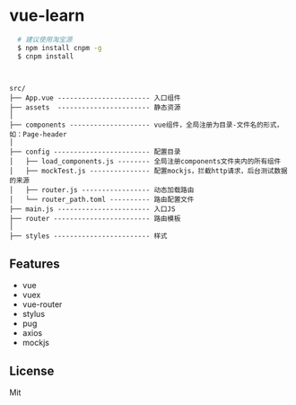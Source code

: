 # vue-learn

```bash
  # 建议使用淘宝源
  $ npm install cnpm -g
  $ cnpm install
  
```

```

src/
├── App.vue ----------------------- 入口组件 
├── assets  ----------------------- 静态资源
│   
├── components -------------------- vue组件，全局注册为目录-文件名的形式，如：Page-header
│   
├── config ------------------------ 配置目录
│   ├── load_components.js -------- 全局注册components文件夹内的所有组件
│   ├── mockTest.js --------------- 配置mockjs，拦截http请求，后台测试数据的来源
│   ├── router.js ----------------- 动态加载路由
│   └── router_path.toml ---------- 路由配置文件
├── main.js ----------------------- 入口JS
├── router ------------------------ 路由模板
│  
├── styles ------------------------ 样式

```

## Features
* vue
* vuex
* vue-router
* stylus
* pug
* axios
* mockjs

## License
Mit